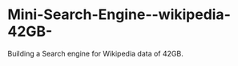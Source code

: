 Mini-Search-Engine--wikipedia-42GB-
===================================

Building a Search engine for Wikipedia data of 42GB.